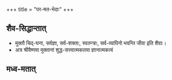 +++
title = "पर-मत-भेदाः"
+++

## शैव-सिद्धान्तात्
- मुक्तौ चिद्-घना, सर्वज्ञा, सर्व-शक्ताः, स्वतन्त्राः, सर्व-व्यापिनो भवन्ति जीवा इति शैवाः। 
- अत्र श्रीवैष्णवा मुक्तानां शुद्ध-सत्त्वात्मकतया ज्ञानात्मकत्वं

## मध्व-मतात्
